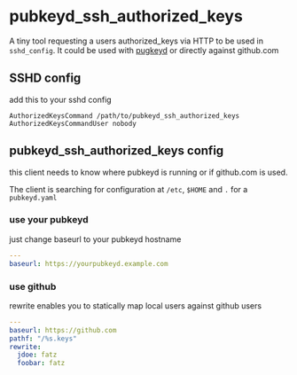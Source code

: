 # pubkeyd_ssh_authorized_keys
A tiny tool requesting a users authorized_keys via HTTP to be used in `sshd_config`. It could be used with [pugkeyd](/lloesche/pubkeyd) or directly against github.com

## SSHD config
add this to your sshd config

```
AuthorizedKeysCommand /path/to/pubkeyd_ssh_authorized_keys
AuthorizedKeysCommandUser nobody
```

## pubkeyd_ssh_authorized_keys config
this client needs to know where pubkeyd is running or if github.com is used.

The client is searching for configuration at `/etc`, `$HOME` and `.` for a `pubkeyd.yaml`


### use your pubkeyd
just change baseurl to your pubkeyd hostname

```yaml
---
baseurl: https://yourpubkeyd.example.com
```

### use github
rewrite enables you to statically map local users against github users

```yaml
---
baseurl: https://github.com
pathf: "/%s.keys"
rewrite:
  jdoe: fatz
  foobar: fatz
```
